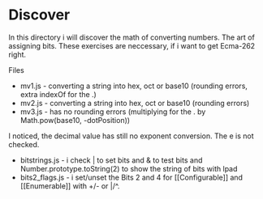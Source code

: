 # Discover 

In this directory i will discover the math of converting numbers.
The art of assigning bits.
These exercises are neccessary, if i want to get Ecma-262 right.

Files

* mv1.js - converting a string into hex, oct or base10 (rounding errors, extra indexOf for the .) 
* mv2.js - converting a string into hex, oct or base10 (rounding errors)
* mv3.js - has no rounding errors (multiplying for the . by Math.pow(base10, -dotPosition)) 

I noticed, the decimal value has still no exponent conversion. The e is not checked.

* bitstrings.js - i check | to set bits and & to test bits and Number.prototype.toString(2) to show the string of bits with lpad
* bits2_flags.js - i set/unset the Bits 2 and 4 for [[Configurable]] and [[Enumerable]] with +/- or |/^.
	

